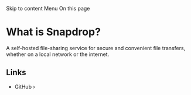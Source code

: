 Skip to content
Menu
On this page
# What is Snapdrop? ​
A self-hosted file-sharing service for secure and convenient file transfers, whether on a local network or the internet.
## Links ​
  * GitHub ›


